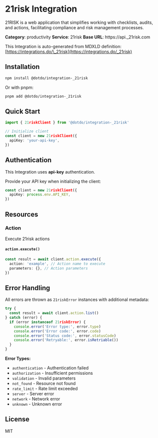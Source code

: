 # 21risk Integration

21RISK is a web application that simplifies working with checklists, audits, and actions, facilitating compliance and risk management processes.

**Category**: productivity
**Service**: 21risk
**Base URL**: https://api.\_21risk.com

This Integration is auto-generated from MDXLD definition: [https://integrations.do/\_21risk](https://integrations.do/_21risk)

## Installation

```bash
npm install @dotdo/integration-_21risk
```

Or with pnpm:

```bash
pnpm add @dotdo/integration-_21risk
```

## Quick Start

```typescript
import { 21riskClient } from '@dotdo/integration-_21risk'

// Initialize client
const client = new 21riskClient({
  apiKey: 'your-api-key',
})

```

## Authentication

This Integration uses **api-key** authentication.

Provide your API key when initializing the client:

```typescript
const client = new 21riskClient({
  apiKey: process.env.API_KEY,
})
```

## Resources

### Action

Execute 21risk actions

#### `action.execute()`

```typescript
const result = await client.action.execute({
  action: 'example', // Action name to execute
  parameters: {}, // Action parameters
})
```

## Error Handling

All errors are thrown as `21riskError` instances with additional metadata:

```typescript
try {
  const result = await client.action.list()
} catch (error) {
  if (error instanceof 21riskError) {
    console.error('Error type:', error.type)
    console.error('Error code:', error.code)
    console.error('Status code:', error.statusCode)
    console.error('Retryable:', error.isRetriable())
  }
}
```

**Error Types:**

- `authentication` - Authentication failed
- `authorization` - Insufficient permissions
- `validation` - Invalid parameters
- `not_found` - Resource not found
- `rate_limit` - Rate limit exceeded
- `server` - Server error
- `network` - Network error
- `unknown` - Unknown error

## License

MIT
